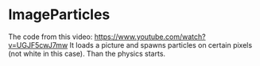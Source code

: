 # ImageParticles

The code from this video: https://www.youtube.com/watch?v=UGJF5cwJ7mw
It loads a picture and spawns particles on certain pixels (not white in this case). Than the physics starts.
